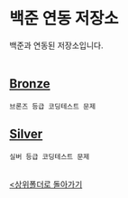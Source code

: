 # 백준 연동 저장소
백준과 연동된 저장소입니다.
<br><br>

[Bronze](./Bronze/)
-
    브론즈 등급 코딩테스트 문제

[Silver](./Silver/)
-
    실버 등급 코딩테스트 문제

<br>[<상위폴더로 돌아가기](../)